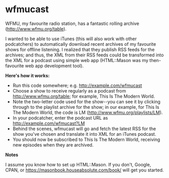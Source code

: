 # wfmucast

WFMU, my favourite radio station, has a fantastic rolling archive (http://www.wfmu.org/table).

I wanted to be able to use iTunes (this will also work with other podcatchers) to automatically download recent archives of my favourite shows for offline listening. I realized that they publish RSS feeds for the archives; and thus, the XML from their RSS feeds could be transformed into the XML for a podcast using simple web app (HTML::Mason was my then-favourite web app development tool).

**Here's how it works:**

* Run this code somewhere; e.g. http://example.com/wfmucast
* Choose a show to receive regularly as a podcast from http://www.wfmu.org/table; for example, This Is The Modern World.
* Note the two-letter code used for the show--you can see it by clicking through to the playlist archive for the show; in our example, for This Is The Modern World, the code is LM (http://www.wfmu.org/playlists/LM).
* In your podcatcher, enter the podcast URL as http://example.com/wfmucast?LM
* Behind the scenes, wfmucast will go and fetch the latest RSS for the show you've chosen and translate it into XML for an iTunes podcast.
* You should now be subscribed to This Is The Modern World, receiving new episodes when they are archived.

**Notes**

I assume you know how to set up HTML::Mason. If you don't, Google, CPAN, or https://masonbook.houseabsolute.com/book/ will get you started.


